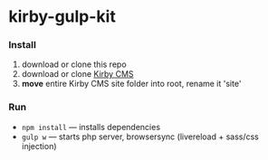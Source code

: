 # kirby-gulp-kit

### Install
1. download or clone this repo
2. download or clone [Kirby CMS](https://getkirby.com/)
3. **move** entire Kirby CMS site folder into root, rename it 'site'

### Run
- `npm install` — installs dependencies
- `gulp w` — starts php server, browsersync (livereload + sass/css injection)

